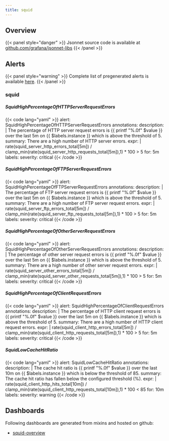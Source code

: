 ```yaml
---
title: squid
---
```


## Overview



{{< panel style="danger" >}}
Jsonnet source code is available at [github.com/grafana/jsonnet-libs](https://github.com/grafana/jsonnet-libs/tree/master/squid-mixin)
{{< /panel >}}

## Alerts

{{< panel style="warning" >}}
Complete list of pregenerated alerts is available [here](https://github.com/monitoring-mixins/website/blob/master/assets/squid/alerts.yaml).
{{< /panel >}}

### squid

##### SquidHighPercentageOfHTTPServerRequestErrors

{{< code lang="yaml" >}}
alert: SquidHighPercentageOfHTTPServerRequestErrors
annotations:
  description: |
    The percentage of HTTP server request errors is {{ printf "%.0f" $value }} over the last 5m on {{ $labels.instance }} which is above the threshold of 5.
  summary: There are a high number of HTTP server errors.
expr: |
  rate(squid_server_http_errors_total[5m]) / clamp_min(rate(squid_server_http_requests_total[5m]),1) * 100 > 5
for: 5m
labels:
  severity: critical
{{< /code >}}
 
##### SquidHighPercentageOfFTPServerRequestErrors

{{< code lang="yaml" >}}
alert: SquidHighPercentageOfFTPServerRequestErrors
annotations:
  description: |
    The percentage of FTP server request errors is {{ printf "%.0f" $value }} over the last 5m on {{ $labels.instance }} which is above the threshold of 5.
  summary: There are a high number of FTP server request errors.
expr: |
  rate(squid_server_ftp_errors_total[5m]) / clamp_min(rate(squid_server_ftp_requests_total[5m]),1) * 100 > 5
for: 5m
labels:
  severity: critical
{{< /code >}}
 
##### SquidHighPercentageOfOtherServerRequestErrors

{{< code lang="yaml" >}}
alert: SquidHighPercentageOfOtherServerRequestErrors
annotations:
  description: |
    The percentage of other server request errors is {{ printf "%.0f" $value }} over the last 5m on {{ $labels.instance }} which is above the threshold of 5.
  summary: There are a high number of other server request errors.
expr: |
  rate(squid_server_other_errors_total[5m]) / clamp_min(rate(squid_server_other_requests_total[5m]),1) * 100 > 5
for: 5m
labels:
  severity: critical
{{< /code >}}
 
##### SquidHighPercentageOfClientRequestErrors

{{< code lang="yaml" >}}
alert: SquidHighPercentageOfClientRequestErrors
annotations:
  description: |
    The percentage of HTTP client request errors is {{ printf "%.0f" $value }} over the last 5m on {{ $labels.instance }} which is above the threshold of 5.
  summary: There are a high number of HTTP client request errors.
expr: |
  rate(squid_client_http_errors_total[5m]) / clamp_min(rate(squid_client_http_requests_total[5m]),1) * 100 > 5
for: 5m
labels:
  severity: critical
{{< /code >}}
 
##### SquidLowCacheHitRatio

{{< code lang="yaml" >}}
alert: SquidLowCacheHitRatio
annotations:
  description: |
    The cache hit ratio is {{ printf "%.0f" $value }} over the last 10m on {{ $labels.instance }} which is below the threshold of 85.
  summary: The cache hit ratio has fallen below the configured threshold (%).
expr: |
  rate(squid_client_http_hits_total[10m]) / clamp_min(rate(squid_client_http_requests_total[10m]),1) * 100 < 85
for: 10m
labels:
  severity: warning
{{< /code >}}
 
## Dashboards
Following dashboards are generated from mixins and hosted on github:


- [squid-overview](https://github.com/monitoring-mixins/website/blob/master/assets/squid/dashboards/squid-overview.json)
